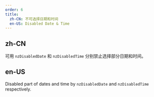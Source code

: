 ```yaml
---
order: 6
title:
  zh-CN: 不可选择日期和时间
  en-US: Disabled Date & Time
---
```


## zh-CN

可用 `nzDisabledDate` 和 `nzDisabledTime` 分别禁止选择部分日期和时间。

## en-US

Disabled part of dates and time by `nzDisabledDate` and `nzDisabledTime` respectively.
